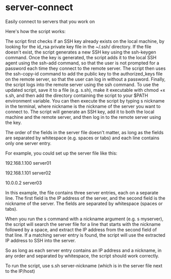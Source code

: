 # server-connect
Easily connect to servers that you work on


Here's how the script works:

The script first checks if an SSH key already exists on the local machine, by looking for the id_rsa private key file in the ~/.ssh/ directory. If the file doesn't exist, the script generates a new SSH key using the ssh-keygen command.
Once the key is generated, the script adds it to the local SSH agent using the ssh-add command, so that the user is not prompted for a password each time they connect to the remote server.
The script then uses the ssh-copy-id command to add the public key to the authorized_keys file on the remote server, so that the user can log in without a password.
Finally, the script logs into the remote server using the ssh command.
To use the updated script, save it to a file (e.g. s.sh), make it executable with chmod +x s.sh, and then add the directory containing the script to your $PATH environment variable. You can then execute the script by typing s nickname in the terminal, where nickname is the nickname of the server you want to connect to. The script will generate an SSH key, add it to both the local machine and the remote server, and then log in to the remote server using the key.

The order of the fields in the server file doesn't matter, as long as the fields are separated by whitespace (e.g. spaces or tabs) and each line contains only one server entry.

For example, you could set up the server file like this:

192.168.1.100 server01

192.168.1.101 server02

10.0.0.2    server03


In this example, the file contains three server entries, each on a separate line. The first field is the IP address of the server, and the second field is the nickname of the server. The fields are separated by whitespace (spaces or tabs).

When you run the s command with a nickname argument (e.g. s myserver), the script will search the server file for a line that starts with the nickname followed by a space, and extract the IP address from the second field of that line. If a matching server entry is found, the script will use the extracted IP address to SSH into the server.

So as long as each server entry contains an IP address and a nickname, in any order and separated by whitespace, the script should work correctly.

To run the script, use s.sh server-nickname (which is in the server file next to the IP/host)
